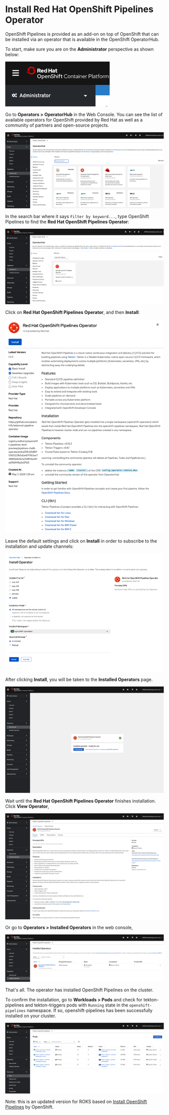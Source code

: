 # Install Red Hat OpenShift Pipelines Operator

OpenShift Pipelines is provided as an add-on on top of OpenShift that can be installed via an operator that is available in the OpenShift OperatorHub.

To start, make sure you are on the **Administrator** perspective as shown below:

![Administrator Perspective](images/roks/administrator.png)

Go to **Operators > OperatorHub** in the Web Console. You can see the list of available operators for OpenShift provided by Red Hat as well as a community of partners and open-source projects.

![OpenShift OperatorHub](images/roks/operatorhub.png)

In the search bar where it says `Filter by keyword...`, type OpenShift Pipelines to find the **Red Hat OpenShift Pipelines Operator**:

![OpenShift OperatorHub](images/roks/pipelines-operator.png)

Click on **Red Hat OpenShift Pipelines Operator**, and then **Install**:

![OpenShift Pipelines Operator 1](images/roks/operator-install-1.png)

Leave the default settings and click on **Install** in order to subscribe to the installation and update channels:

![OpenShift Pipelines Operator 2](images/roks/operator-install-2.png)

After clicking **Install**, you will be taken to the **Installed Operators** page.

![OpenShift Pipelines Operator 3](images/roks/operator-install-3.png)

Wait until the **Red Hat OpenShift Pipelines Operator** finishes installation. Click **View Operator**,

![OpenShift Pipelines Operator 4](images/roks/operator-install-4.png)

Or go to **Operators > Installed Operators** in the web console,

![OpenShift Pipelines Operator 5](images/roks/operator-install-5.png)

That's all. The operator has installed OpenShift Pipelines on the cluster.

To confirm the installation, go to **Workloads > Pods** and check for tekton-pipelines and tekton-triggers pods with `Running` state in the `openshift-pipelines` namespace. If so, openshift-pipelines has been successfully installed on your cluster.

![OpenShift Pipelines Operator 6](images/roks/operator-install-6.png)

Note: this is an updated version for ROKS based on [Install OpenShift Pipelines](https://github.com/openshift/pipelines-tutorial/blob/master/install-operator.md) by OpenShift.

